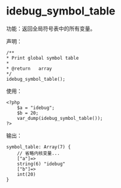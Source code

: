 # idebug\_symbol\_table

功能：返回全局符号表中的所有变量。

声明：

```
/**
* Print global symbol table
*
* @return   array
*/
idebug_symbol_table();
```

使用：

```
<?php
    $a = "idebug";
    $b = 20;
    var_dump(idebug_symbol_table()); 
?>
```

输出：

```
symbol_table: Array(7) { 
    // 省略内核变量...
    ["a"]=>
    string(6) "idebug"
    ["b"]=>
    int(20)
}
```



